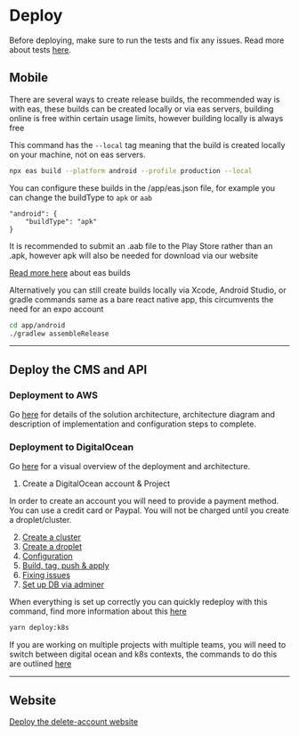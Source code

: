 # Deploy

Before deploying, make sure to run the tests and fix any issues. Read more about tests [here](../tests.md).

## Mobile

There are several ways to create release builds, the recommended way is with eas, these builds can be created locally or via eas servers, building online is free within certain usage limits, however building locally is always free

This command has the `--local` tag meaning that the build is created locally on your machine, not on eas servers.

```bash
npx eas build --platform android --profile production --local
```

You can configure these builds in the /app/eas.json file, for example you can change the buildType to `apk` or `aab`

```
"android": {
    "buildType": "apk"
}
```

It is recommended to submit an .aab file to the Play Store rather than an .apk, however apk will also be needed for download via our website

[Read more here](https://docs.expo.dev/build/introduction/) about eas builds

Alternatively you can still create builds locally via Xcode, Android Studio, or gradle commands same as a bare react native app, this circumvents the need for an expo account

```bash
cd app/android
./gradlew assembleRelease
```

---

## Deploy the CMS and API

### Deployment to AWS

Go [here](./aws_deployment.md) for details of the solution architecture, architecture diagram and description of implementation and configuration steps to complete.

### Deployment to DigitalOcean

Go [here](./deployment_overview.md) for a visual overview of the deployment and architecture.

1. Create a DigitalOcean account & Project

In order to create an account you will need to provide a payment method. You can use a credit card or Paypal. You will not be charged until you create a droplet/cluster.

2. [Create a cluster](./cluster.md)
3. [Create a droplet](./database_droplet.md)
4. [Configuration](./cluster_config.md)
5. [Build, tag, push & apply](./build_tag_push_apply.md)
6. [Fixing issues](./fixing_issues.md)
7. [Set up DB via adminer](./adminer.md)

When everything is set up correctly you can quickly redeploy with this command, find more information about this [here](./build_tag_push_apply.md)

```bash
yarn deploy:k8s
```

If you are working on multiple projects with multiple teams, you will need to switch between digital ocean and k8s contexts, the commands to do this are outlined [here](./switch_context.md)

---

## Website

[Deploy the delete-account website](./delete_account.md)
